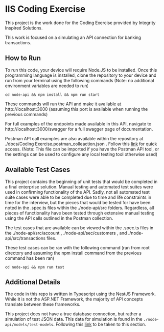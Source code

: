 # IIS Coding Exercise

This project is the work done for the Coding Exercise provided by Integrity Inspired Solutions.

This work is focused on a simulating an API connection for banking transactions.

## How to Run

To run this code, your device will require Node.JS to be installed. 
Once this programming language is installed, clone the repository to your device and run from your terminal using the following commands (Note: no additional environment variables are needed to run)

`
cd node-api && npm install && npm run start
`

These commands will run the API and make it available at http://localhost:3000 (assuming this port is available when running the previous commands)

For full examples of the endpoints made available in this API, navigate to http://localhost:3000/swagger for a full swagger page of documentation.

Postman API call examples are also available within the repository at ./docs/Coding Exercise.postman_colleaction.json . Follow this [link](https://github.com/BWBednar/IIS-Coding-Exercise/blob/main/docs/Coding%20Exercise.postman_collection.json) for quick access. (Note: This file can be imported if you have the Postman API tool, or the settings can be used to configure any local testing tool otherwise used)

## Available Test Cases

This project contains the beginning of unit tests that would be completed in a final enterprise solution. Manual testing and automated test suites were used in confirming functionality of the API. Sadly, not all automated test suite cases were able to be completed due to time and life constraints in time for the interview, but the pieces that would be tested for have been noted in the .spec.ts files within the ./node-api/src folders. Regardless, all pieces of functionality have been tested through extensive manual testing using the API calls outlined in the Postman collection.

The test cases that are available can be viewed within the .spec.ts files in the ./node-api/src/account , ./node-api/sec/customers , and ./node-api/src/transactions files.

These test cases can be ran with the following command (ran from root directory and assuming the npm install command from the previous command has been ran)

`
cd node-api && npm run test
`

## Additional Details 

The code in this repo is written in Typescript using the NestJS Framework. While it is not the ASP.NET Framework, the majority of API concepts translate between these frameworks.

This project does not have a true database connection, but rather a simulation of test JSON data. This data for simulation is found in the `./node-api/models/test-models`. Following this [link](https://github.com/BWBednar/IIS-Coding-Exercise/tree/main/node-api/models/test-models) to be taken to this section.